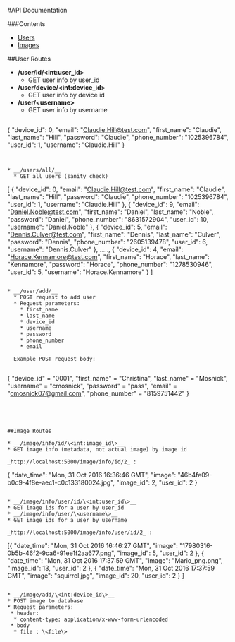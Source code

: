 #API Documentation

###Contents
* [Users](#user-routes)
* [Images](#image-routes)





##User Routes

* __/user/id/\<int:user_id\>__
  * GET user info by user_id
* __/user/device/\<int:device_id\>__
  * GET user info by device id
* __/user/\<username\>__
  * GET user info by username
  ```
{
  "device_id": 0, 
  "email": "Claudie.Hill@test.com", 
  "first_name": "Claudie", 
  "last_name": "Hill", 
  "password": "Claudie", 
  "phone_number": "1025396784", 
  "user_id": 1, 
  "username": "Claudie.Hill"
}
```


* __/users/all/__
  * GET all users (sanity check)
  ```
[
  {
    "device_id": 0, 
    "email": "Claudie.Hill@test.com", 
    "first_name": "Claudie", 
    "last_name": "Hill", 
    "password": "Claudie", 
    "phone_number": "1025396784", 
    "user_id": 1, 
    "username": "Claudie.Hill"
  }, 
  {
    "device_id": 9, 
    "email": "Daniel.Noble@test.com", 
    "first_name": "Daniel", 
    "last_name": "Noble", 
    "password": "Daniel", 
    "phone_number": "8631572904", 
    "user_id": 10, 
    "username": "Daniel.Noble"
  }, 
  {
    "device_id": 5, 
    "email": "Dennis.Culver@test.com", 
    "first_name": "Dennis", 
    "last_name": "Culver", 
    "password": "Dennis", 
    "phone_number": "2605139478", 
    "user_id": 6, 
    "username": "Dennis.Culver"
  }, 
  .....,
  {
    "device_id": 4, 
    "email": "Horace.Kennamore@test.com", 
    "first_name": "Horace", 
    "last_name": "Kennamore", 
    "password": "Horace", 
    "phone_number": "1278530946", 
    "user_id": 5, 
    "username": "Horace.Kennamore"
  }
]
```

* __/user/add/__
  * POST request to add user
  * Request parameters:
    * first_name
    * last_name
    * device_id
    * username
    * password
    * phone_number
    * email
    
  Example POST request body:
  
  ```
{
  "device_id" = "0001",
  "first_name" = "Christina",
  "last_name" = "Mosnick",
  "username" = "cmosnick",
  "password" = "pass",
  "email" = "cmosnick07@gmail.com",
  "phone_number" = "8159751442"
}
 ```




##Image Routes

* __/image/info/id/\<int:image_id\>__
 * GET image info (metadata, not actual image) by image id
 
 _http://localhost:5000/image/info/id/2_ :
 ```
 {
  "date_time": "Mon, 31 Oct 2016 16:36:46 GMT", 
  "image": "46b4fe09-b0c9-4f8e-aec1-c0c133180024.jpg", 
  "image_id": 2, 
  "user_id": 2
 }
 ```

* __/image/info/user/id/\<int:user_id\>__
 * GET image ids for a user by user_id
* __/image/info/user/\<username\>__
 * GET image ids for a user by username

 _http://localhost:5000/image/info/user/id/2_ :
 ```
 [{
    "date_time": "Mon, 31 Oct 2016 16:46:27 GMT", 
    "image": "17980316-0b5b-46f2-9ca6-91ee1f2aa677.png", 
    "image_id": 5, 
    "user_id": 2
  }, 
  {
    "date_time": "Mon, 31 Oct 2016 17:37:59 GMT", 
    "image": "Mario_png.png", 
    "image_id": 13, 
    "user_id": 2
  }, 
  {
    "date_time": "Mon, 31 Oct 2016 17:37:59 GMT", 
    "image": "squirrel.jpg", 
    "image_id": 20, 
    "user_id": 2
  }
]
 ```

* __/image/add/\<int:device_id\>__
 * POST image to database
 * Request parameters:
  * header:
   * content-type: application/x-www-form-urlencoded
  * body
   * file : \<file\>
 
